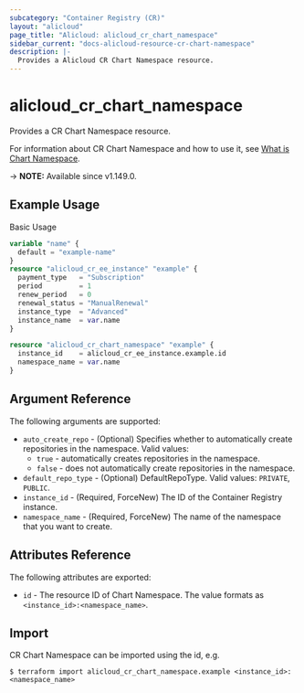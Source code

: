 ```yaml
---
subcategory: "Container Registry (CR)"
layout: "alicloud"
page_title: "Alicloud: alicloud_cr_chart_namespace"
sidebar_current: "docs-alicloud-resource-cr-chart-namespace"
description: |-
  Provides a Alicloud CR Chart Namespace resource.
---
```


# alicloud_cr_chart_namespace

Provides a CR Chart Namespace resource.

For information about CR Chart Namespace and how to use it, see [What is Chart Namespace](https://www.alibabacloud.com/help/en/acr/developer-reference/api-cr-2018-12-01-createchartnamespace).

-> **NOTE:** Available since v1.149.0.

## Example Usage

Basic Usage

```terraform
variable "name" {
  default = "example-name"
}
resource "alicloud_cr_ee_instance" "example" {
  payment_type   = "Subscription"
  period         = 1
  renew_period   = 0
  renewal_status = "ManualRenewal"
  instance_type  = "Advanced"
  instance_name  = var.name
}

resource "alicloud_cr_chart_namespace" "example" {
  instance_id    = alicloud_cr_ee_instance.example.id
  namespace_name = var.name
}
```

## Argument Reference

The following arguments are supported:

* `auto_create_repo` - (Optional) Specifies whether to automatically create repositories in the namespace. Valid values:
  * `true` - automatically creates repositories in the namespace.
  * `false` - does not automatically create repositories in the namespace.
* `default_repo_type` - (Optional) DefaultRepoType. Valid values: `PRIVATE`, `PUBLIC`.
* `instance_id` - (Required, ForceNew) The ID of the Container Registry instance.
* `namespace_name` - (Required, ForceNew) The name of the namespace that you want to create.

## Attributes Reference

The following attributes are exported:

* `id` - The resource ID of Chart Namespace. The value formats as `<instance_id>:<namespace_name>`.

## Import

CR Chart Namespace can be imported using the id, e.g.

```shell
$ terraform import alicloud_cr_chart_namespace.example <instance_id>:<namespace_name>
```